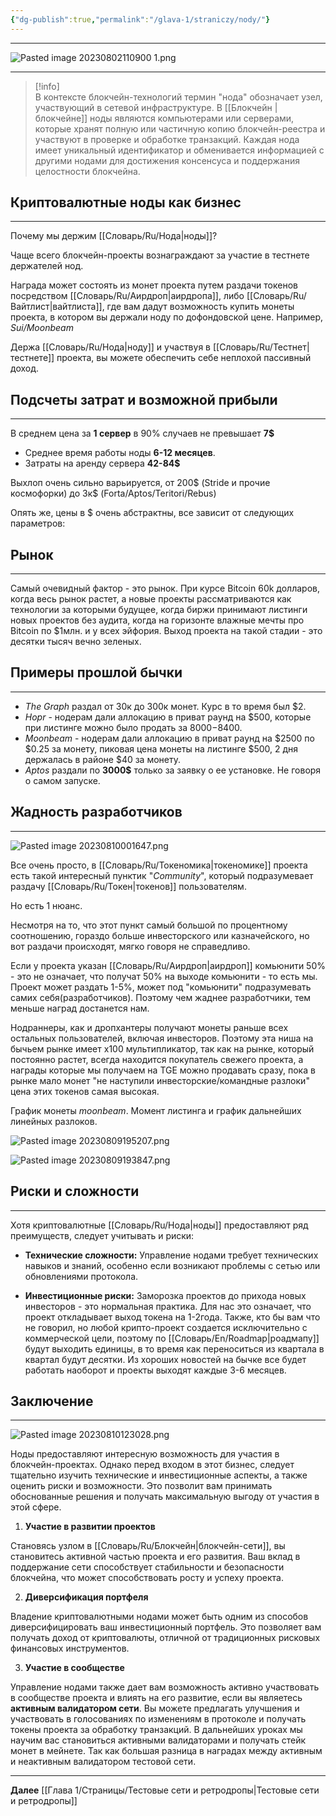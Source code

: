 ```yaml
---
{"dg-publish":true,"permalink":"/glava-1/straniczy/nody/"}
---
```



---

![Pasted image 20230802110900 1.png](/img/user/Images/Pasted%20image%2020230802110900%201.png)

---

> [!info]  
> В контексте блокчейн-технологий термин "нода" обозначает узел, участвующий в сетевой инфраструктуре. В [[Блокчейн \| блокчейне]] ноды являются компьютерами или серверами, которые хранят полную или частичную копию блокчейн-реестра и участвуют в проверке и обработке транзакций. Каждая нода имеет уникальный идентификатор и обменивается информацией с другими нодами для достижения консенсуса и поддержания целостности блокчейна.

## Криптовалютные ноды как бизнес
---
Почему мы держим [[Словарь/Ru/Нода\|ноды]]?

Чаще всего блокчейн-проекты вознаграждают за участие в тестнете держателей нод.

Награда может состоять из монет проекта путем раздачи токенов посредством [[Словарь/Ru/Аирдроп\|аирдропа]], либо [[Словарь/Ru/Вайтлист\|вайтлиста]], где вам дадут возможность купить монеты проекта, в котором вы держали ноду по дофондовской цене. Например, _Sui/Moonbeam_

Держа [[Словарь/Ru/Нода\|ноду]] и участвуя в [[Словарь/Ru/Тестнет\|тестнете]] проекта, вы можете обеспечить себе неплохой пассивный доход.

## Подсчеты затрат и возможной прибыли
---

В среднем цена за **1 сервер** в 90% случаев не превышает **7$**

* Среднее время работы ноды **6-12 месяцев**.
* Затраты на аренду сервера **42-84$**

Выхлоп очень сильно варьируется, от 200$ (Stride и прочие космофорки) до 3к$ (Forta/Aptos/Teritori/Rebus)

Опять же, цены в \$ очень абстрактны, все зависит от следующих параметров:

## Рынок
---
Самый очевидный фактор - это рынок. При курсе Bitcoin 60k долларов, когда весь рынок растет, а новые проекты рассматриваются как технологии за которыми будущее, когда биржи принимают листинги новых проектов без аудита, когда на горизонте влажные мечты про Bitcoin по $1млн. и у всех эйфория. Выход проекта на такой стадии - это десятки тысяч вечно зеленых.

## Примеры прошлой бычки
---
* _The Graph_ раздал от 30к до 300к монет. Курс в то время был $2.
* _Hopr_ - нодерам дали аллокацию в приват раунд на $500, которые при листинге можно было продать за $8000-$8400.
* _Moonbeam_ - нодерам дали аллокацию в приват раунд на $2500 по $0.25 за монету, пиковая цена монеты на листинге $500, 2 дня держалась в районе $40 за монету.
* _Aptos_ раздали по **3000$** только за заявку о ее установке. Не говоря о самом запуске.

## Жадность разработчиков
---

![Pasted image 20230810001647.png](/img/user/Images/Pasted%20image%2020230810001647.png)

Все очень просто, в [[Словарь/Ru/Токеномика\|токеномике]] проекта есть такой интересный пунктик "_Community_", который подразумевает раздачу [[Словарь/Ru/Токен\|токенов]] пользователям.

Но есть 1 нюанс.

Несмотря на то, что этот пункт самый большой по процентному соотношению, гораздо больше инвесторского или казначейского, но вот раздачи происходят, мягко говоря не справедливо.

Если у проекта указан [[Словарь/Ru/Аирдроп\|аирдроп]] комьюнити 50% - это не означает, что получат 50% на выходе комьюнити - то есть мы. Проект может раздать 1-5%, может под "комьюнити" подразумевать самих себя(разработчиков). Поэтому чем жаднее разработчики, тем меньше наград достанется нам.

Нодраннеры, как и дропхантеры получают монеты раньше всех остальных пользователей, включая инвесторов. Поэтому эта ниша на бычьем рынке имеет х100 мультипликатор, так как на рынке, который постоянно растет, всегда находится покупатель свежего проекта, а награды которые мы получаем на TGE можно продавать сразу, пока в рынке мало монет "не наступили инвесторские/командные разлоки" цена этих токенов самая высокая.

График монеты _moonbeam_. Момент листинга и график дальнейших линейных разлоков.

![Pasted image 20230809195207.png](/img/user/Images/Pasted%20image%2020230809195207.png)

![Pasted image 20230809193847.png](/img/user/Images/Pasted%20image%2020230809193847.png)

## Риски и сложности
---
Хотя криптовалютные [[Словарь/Ru/Нода\|ноды]] предоставляют ряд преимуществ, следует учитывать и риски:

* **Технические сложности:** Управление нодами требует технических навыков и знаний, особенно если возникают проблемы с сетью или обновлениями протокола.

* **Инвестиционные риски:** Заморозка проектов до прихода новых инвесторов - это нормальная практика. Для нас это означает, что проект откладывает выход токена на 1-2года. Также, кто бы вам что не говорил, но любой крипто-проект создается исключительно с коммерческой цели, поэтому по [[Словарь/En/Roadmap\|роадмапу]] будут выходить единицы, в то время как переноситься из квартала в квартал будут десятки. Из хороших новостей на бычке все будет работать наоборот и проекты выходят каждые 3-6 месяцев.

  

## Заключение
---

![Pasted image 20230810123028.png](/img/user/Images/Pasted%20image%2020230810123028.png)

Ноды предоставляют интересную возможность для участия в блокчейн-проектах. Однако перед входом в этот бизнес, следует тщательно изучить технические и инвестиционные аспекты, а также оценить риски и возможности. Это позволит вам принимать обоснованные решения и получать максимальную выгоду от участия в этой сфере.

1. **Участие в развитии проектов**

Становясь узлом в [[Словарь/Ru/Блокчейн\|блокчейн-сети]], вы становитесь активной частью проекта и его развития. Ваш вклад в поддержание сети способствует стабильности и безопасности блокчейна, что может способствовать росту и успеху проекта.

2. **Диверсификация портфеля**

Владение криптовалютными нодами может быть одним из способов диверсифицировать ваш инвестиционный портфель. Это позволяет вам получать доход от криптовалюты, отличной от традиционных рисковых финансовых инструментов.

3. **Участие в сообществе**

Управление нодами также дает вам возможность активно участвовать в сообществе проекта и влиять на его развитие, если вы являетесь **активным валидатором сети**. Вы можете предлагать улучшения и участвовать в голосованиях по изменениям в протоколе и получать токены проекта за обработку транзакций. В дальнейших уроках мы научим вас становиться активными валидаторами и получать стейк монет в мейнете. Так как большая разница в наградах между активным и неактивным валидатором тестовой сети.

---

**Далее** [[Глава 1/Страницы/Тестовые сети и ретродропы\|Тестовые сети и ретродропы]]